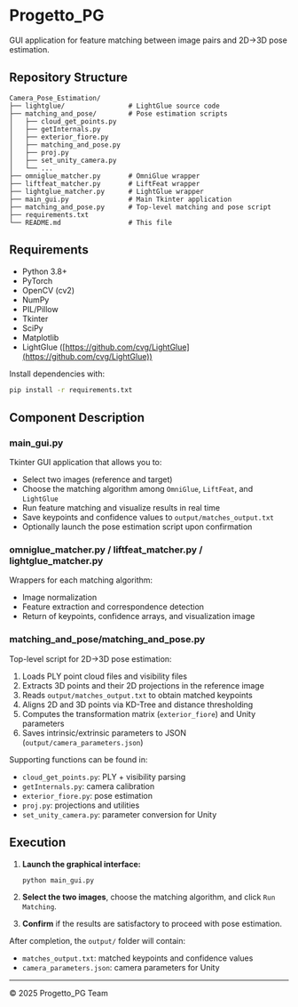 # Progetto_PG

GUI application for feature matching between image pairs and 2D→3D pose estimation.

## Repository Structure

```
Camera_Pose_Estimation/
├── lightglue/                # LightGlue source code
├── matching_and_pose/        # Pose estimation scripts
│   ├── cloud_get_points.py
│   ├── getInternals.py
│   ├── exterior_fiore.py
│   ├── matching_and_pose.py
│   ├── proj.py
│   ├── set_unity_camera.py
│   └── ...
├── omniglue_matcher.py       # OmniGlue wrapper
├── liftfeat_matcher.py       # LiftFeat wrapper
├── lightglue_matcher.py      # LightGlue wrapper
├── main_gui.py               # Main Tkinter application
├── matching_and_pose.py      # Top-level matching and pose script
├── requirements.txt
└── README.md                 # This file
```

## Requirements

* Python 3.8+
* PyTorch
* OpenCV (cv2)
* NumPy
* PIL/Pillow
* Tkinter
* SciPy
* Matplotlib
* LightGlue ([https://github.com/cvg/LightGlue](https://github.com/cvg/LightGlue))

Install dependencies with:

```sh
pip install -r requirements.txt
```

## Component Description

### main_gui.py

Tkinter GUI application that allows you to:

* Select two images (reference and target)
* Choose the matching algorithm among `OmniGlue`, `LiftFeat`, and `LightGlue`
* Run feature matching and visualize results in real time
* Save keypoints and confidence values to `output/matches_output.txt`
* Optionally launch the pose estimation script upon confirmation

### omniglue_matcher.py / liftfeat_matcher.py / lightglue_matcher.py

Wrappers for each matching algorithm:

* Image normalization
* Feature extraction and correspondence detection
* Return of keypoints, confidence arrays, and visualization image

### matching_and_pose/matching_and_pose.py

Top-level script for 2D→3D pose estimation:

1. Loads PLY point cloud files and visibility files
2. Extracts 3D points and their 2D projections in the reference image
3. Reads `output/matches_output.txt` to obtain matched keypoints
4. Aligns 2D and 3D points via KD-Tree and distance thresholding
5. Computes the transformation matrix (`exterior_fiore`) and Unity parameters
6. Saves intrinsic/extrinsic parameters to JSON (`output/camera_parameters.json`)

Supporting functions can be found in:

* `cloud_get_points.py`: PLY + visibility parsing
* `getInternals.py`: camera calibration
* `exterior_fiore.py`: pose estimation
* `proj.py`: projections and utilities
* `set_unity_camera.py`: parameter conversion for Unity

## Execution

1. **Launch the graphical interface:**

   ```sh
   python main_gui.py
   ```

2. **Select the two images**, choose the matching algorithm, and click `Run Matching`.

3. **Confirm** if the results are satisfactory to proceed with pose estimation.

After completion, the `output/` folder will contain:

* `matches_output.txt`: matched keypoints and confidence values
* `camera_parameters.json`: camera parameters for Unity

---

© 2025 Progetto_PG Team

